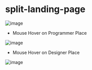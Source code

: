 # split-landing-page

![image](https://user-images.githubusercontent.com/45564856/83972661-132c0400-a8ff-11ea-8774-979645ec818e.png)

* Mouse Hover on Programmer Place

![image](https://user-images.githubusercontent.com/45564856/83972687-38207700-a8ff-11ea-80fd-58201e9e10e6.png)

* Mouse Hover on Designer Place

![image](https://user-images.githubusercontent.com/45564856/83972712-55554580-a8ff-11ea-9b39-c94982ba9ab5.png)
